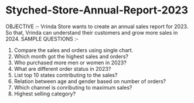 # Styched-Store-Annual-Report-2023
OBJECTIVE :-
Vrinda Store wants to create an annual sales report for 2023. So that, Vrinda can understand their customers and grow more sales in 2024.
SAMPLE QUESTIONS :-
1) Compare the sales and orders using single chart.
2) Which month got the highest sales and orders?
3) Who purchased more men or women in 2023?
4) What are different order status in 2023?
5) List top 10 states contributing to the sales?
6) Relation between age and gender based on number of orders?
7) Which channel is conributing to maximum sales?
8) Highest selling category?
